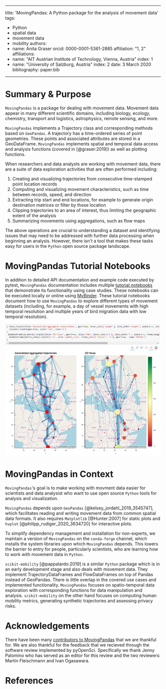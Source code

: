 
---
title: 'MovingPandas: A Python package for the analysis of movement data'
tags:
  - Python
  - spatial data
  - movement data
  - mobility
authors:
  - name: Anita Graser
    orcid: 0000-0001-5361-2885
    affiliation: "1, 2"
affiliations:
  - name: "AIT Austrian Institute of Technology, Vienna, Austria"
    index: 1
  - name: "University of Salzburg, Austria"
    index: 2
date: 3 March 2020
bibliography: paper.bib
---

# Summary & Purpose

`MovingPandas` is a package for dealing with movement data. Movement data appear in many different scientific domains, including biology, ecology, chemistry, transport and logistics, astrophysics, remote sensing, and more.

`MovingPandas` implements a Trajectory class and corresponding methods based on `GeoPandas`. A trajectory has a time-ordered series of point geometries. These points and associated attributes are stored in a GeoDataFrame. `MovingPandas` implements spatial and temporal data access and analysis functions (covered in [@graser:2019]) as well as plotting functions.

When researchers and data analysts are working with movement data, there are a suite of data exploration activities that are often performed including:

1. Creating and visualizing trajectories from consecutive time-stamped point location records
2. Computing and visualizing movement characteristics, such as time between records, speed, and direction
3. Extracting trip start and end locations, for example to generate origin destination matrices or filter by these location
4. Clipping trajectories to an area of interest, thus limiting the geographic extent of the analysis
5. Summarizing movements using aggregations, such as flow maps

The above operations are crucial to understanding a dataset and identifying issues that may need to be addressed with further data processing when beginning an analysis. However, there isn't a tool that makes these tasks easy for users in the `Python` open source package landscape.

# MovingPandas Tutorial Notebooks

In addition to detailed API documentation and example code executed by pytest, `MovingPandas` documentation includes multiple [tutorial notebooks](https://github.com/anitagraser/movingpandas/tree/master/tutorials) that demonstrate its functionality using case studies. 
These notebooks can be executed locally or online using [MyBinder](https://mybinder.org/v2/gh/anitagraser/movingpandas/binder-tag).
These tutorial notebooks document how to use `MovingPandas` to explore different types of movement datasets (including, for example, a day of vessel movements with high temporal resolution and multiple years of bird migration data with low temporal resolution).

![Example trajectory summarizations included in the interactive notebooks](docs/source/img/flow.png)

# MovingPandas in Context

`MovingPandas`'s goal is to make working with movment data easier for scientists and data analysist who want to use open source `Python` tools for analysis and visualization.

`MovingPandas` depends upon `GeoPandas` [@kelsey_jordahl_2019_3545747], which facilitates reading and writing movement data from common spatial data formats. It also requires `Matplotlib` [@Hunter:2007] for static plots and `hvplot` [@philipp_rudiger_2020_3634720] for interactive plots.

To simplify dependency management and installation for non-experts, we maintain a version of `MovingPandas` on the `conda-forge` channel, which installs the system libraries upon which `MovingPandas` depends. This lowers the barrier to entry for people, particularly scientists, who are learning how to work with movement data in `Python`.

`scikit-mobility` [@pappalardo:2019] is a similar `Python` package which is in an early development stage and also deals with movement data. They implement TrajectoryDataFrames and FlowDataFrames on top of Pandas instead of GeoPandas. There is little overlap in the covered use cases and implemented functionality. `MovingPandas` focuses on spatio-temporal data exploration with corresponding functions for data manipulation and analysis. `scikit-mobility` on the other hand focuses on computing human mobility metrics, generating synthetic trajectories and assessing privacy risks.


# Acknowledgements

There have been many [contributors to MovingPandas](https://github.com/anitagraser/movingpandas/graphs/contributors) that we are thankful for. We are also thankful for the feedback that we recieved through the software review implemented by pyOpenSci. Specifically we thank Jenny Palomino who has served as an editor for this review and the two reviewers: Martin Fleischmann and Ivan Ogasawara.

# References